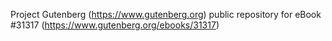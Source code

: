Project Gutenberg (https://www.gutenberg.org) public repository for eBook #31317 (https://www.gutenberg.org/ebooks/31317)
